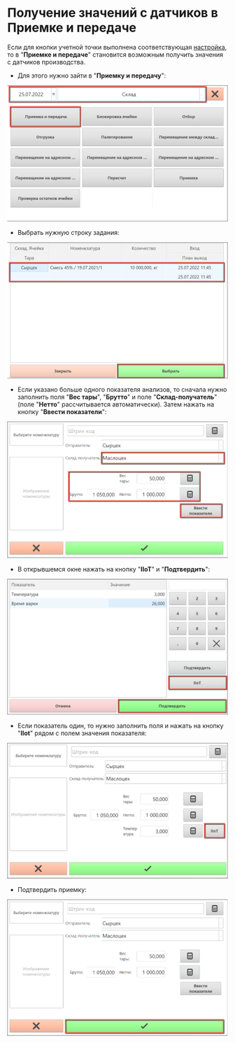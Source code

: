# Получение значений с датчиков в Приемке и передаче

Если для кнопки учетной точки выполнена соответствующая [настройка](SystemSetting/SettingButtonsOfAccountPoint.md), то в "**Приемке и передаче**" становится возможным получить значения с датчиков производства.

- Для этого нужно зайти в "**Приемку и передачу**":

![image-1](../../Cheese/OPCDataExchange/AcceptanceAndTransfer.assets/image-1.png)

- Выбрать нужную строку задания:

![image-2](../../Cheese/OPCDataExchange/AcceptanceAndTransfer.assets/image-2.png)

- Если указано больше одного показателя анализов, то сначала нужно заполнить поля "**Вес тары**", "**Брутто**" и  поле "**Склад-получатель**" (поле "**Нетто**" рассчитывается автоматически). Затем нажать на кнопку "**Ввести показатели**":

![image-3](../../Cheese/OPCDataExchange/AcceptanceAndTransfer.assets/image-3.png)

- В открывшемся окне нажать на кнопку "**IIoT**" и "**Подтвердить**":

![image-4](../../Cheese/OPCDataExchange/AcceptanceAndTransfer.assets/image-4.png)

- Если показатель один, то нужно заполнить поля и нажать на кнопку "**IIot**" рядом с полем значения показателя:

![image-5](../../Cheese/OPCDataExchange/AcceptanceAndTransfer.assets/image-5.png)

- Подтвердить приемку: 

![image-6](../../Cheese/OPCDataExchange/AcceptanceAndTransfer.assets/image-6.png)